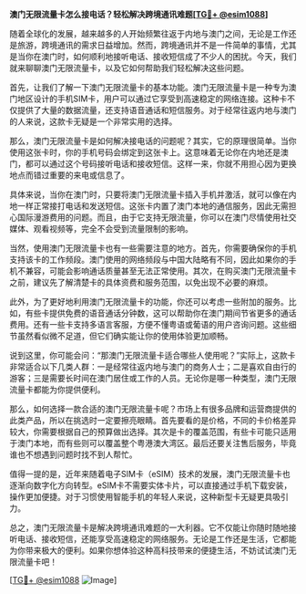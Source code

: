 **澳门无限流量卡怎么接电话？轻松解决跨境通讯难题[[TG💪+ @esim1088](https://t.me/s/esim1088)]**

随着全球化的发展，越来越多的人开始频繁往返于内地与澳门之间，无论是工作还是旅游，跨境通讯的需求日益增加。然而，跨境通讯并不是一件简单的事情，尤其是当你在澳门时，如何顺利地接听电话、接收短信成了不少人的困扰。今天，我们就来聊聊澳门无限流量卡，以及它如何帮助我们轻松解决这些问题。

首先，让我们了解一下澳门无限流量卡的基本功能。澳门无限流量卡是一种专为澳门地区设计的手机SIM卡，用户可以通过它享受到高速稳定的网络连接。这种卡不仅提供了大量的数据流量，还支持语音通话和短信服务。对于经常往返内地与澳门的人来说，这款卡无疑是一个非常实用的选择。

那么，澳门无限流量卡是如何解决接电话的问题呢？其实，它的原理很简单。当你使用这张卡时，你的手机号码会绑定到这张卡上。这意味着无论你在内地还是澳门，都可以通过这个号码接听电话和接收短信。这样一来，你就不用担心因为更换地点而错过重要的来电或信息了。

具体来说，当你在澳门时，只要将澳门无限流量卡插入手机并激活，就可以像在内地一样正常接打电话和发送短信。这张卡内置了澳门本地的通信服务，因此无需担心国际漫游费用的问题。而且，由于它支持无限流量，你可以在澳门尽情使用社交媒体、观看视频等，完全不会受到流量限制的影响。

当然，使用澳门无限流量卡也有一些需要注意的地方。首先，你需要确保你的手机支持该卡的工作频段。澳门使用的网络频段与中国大陆略有不同，因此如果你的手机不兼容，可能会影响通话质量甚至无法正常使用。其次，在购买澳门无限流量卡之前，建议先了解清楚卡的具体资费和服务范围，以免出现不必要的麻烦。

此外，为了更好地利用澳门无限流量卡的功能，你还可以考虑一些附加的服务。比如，有些卡提供免费的语音通话分钟数，这可以帮助你在澳门期间节省更多的通话费用。还有一些卡支持多语言客服，方便不懂粤语或葡语的用户咨询问题。这些细节虽然看似微不足道，但它们确实能让你的使用体验更加顺畅。

说到这里，你可能会问：“那澳门无限流量卡适合哪些人使用呢？”实际上，这款卡非常适合以下几类人群：一是经常往返内地与澳门的商务人士；二是喜欢自由行的游客；三是需要长时间在澳门居住或工作的人员。无论你是哪一种类型，澳门无限流量卡都能为你提供便利。

那么，如何选择一款合适的澳门无限流量卡呢？市场上有很多品牌和运营商提供的此类产品，所以在挑选时一定要擦亮眼睛。首先要看的是价格，不同的卡价格差异较大，你需要根据自己的预算做出选择。其次是卡的覆盖范围，有些卡可能只适用于澳门本地，而有些则可以覆盖整个粤港澳大湾区。最后还要关注售后服务，毕竟谁也不想遇到问题时找不到人帮忙。

值得一提的是，近年来随着电子SIM卡（eSIM）技术的发展，澳门无限流量卡也逐渐向数字化方向转型。eSIM卡不需要实体卡片，可以直接通过手机下载安装，操作更加便捷。对于习惯使用智能手机的年轻人来说，这种新型卡无疑更具吸引力。

总之，澳门无限流量卡是解决跨境通讯难题的一大利器。它不仅能让你随时随地接听电话、接收短信，还能享受高速稳定的网络服务。无论是工作还是生活，它都能为你带来极大的便利。如果你想体验这种高科技带来的便捷生活，不妨试试澳门无限流量卡吧！

[[TG💪+ @esim1088](https://t.me/s/esim1088) ![Image](https://i.postimg.cc/4NQfJmqS/Snipaste-2025-05-13-00-14-12.png)]